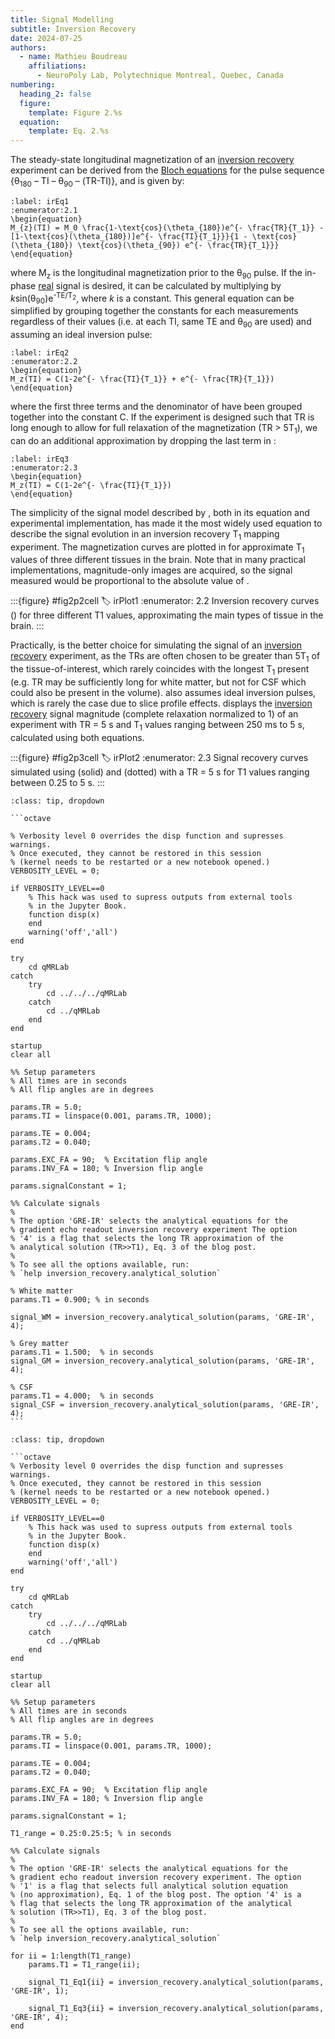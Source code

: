 ```yaml
---
title: Signal Modelling
subtitle: Inversion Recovery
date: 2024-07-25
authors:
  - name: Mathieu Boudreau
    affiliations:
      - NeuroPoly Lab, Polytechnique Montreal, Quebec, Canada
numbering:
  heading_2: false
  figure:
    template: Figure 2.%s
  equation:
    template: Eq. 2.%s
---
```


The steady-state longitudinal magnetization of an [inversion recovery](wiki:Inversion_recovery) experiment can be derived from the [Bloch equations](wiki:Bloch_equations) for the pulse sequence {θ<sub>180</sub> – TI – θ<sub>90</sub> – (TR-TI)}, and is given by:

```{math}
:label: irEq1
:enumerator:2.1
\begin{equation}
M_{z}(TI) = M_0 \frac{1-\text{cos}(\theta_{180})e^{- \frac{TR}{T_1}} -[1-\text{cos}(\theta_{180})]e^{- \frac{TI}{T_1}}}{1 - \text{cos}(\theta_{180}) \text{cos}(\theta_{90}) e^{- \frac{TR}{T_1}}}
\end{equation}
```

where M<sub>z</sub> is the longitudinal magnetization prior to the θ<sub>90</sub> pulse. If the in-phase [real](wiki:Complex_number) signal is desired, it can be calculated by multiplying [](#irEq1) by <i>k</i>sin(θ<sub>90</sub>)e<sup>-TE/T<sub>2</sub></sup>, where <i>k</i> is a constant. This general equation can be simplified by grouping together the constants for each measurements regardless of their values (i.e. at each TI, same TE and θ<sub>90</sub> are used) and assuming an ideal inversion pulse:

```{math}
:label: irEq2
:enumerator:2.2
\begin{equation}
M_z(TI) = C(1-2e^{- \frac{TI}{T_1}} + e^{- \frac{TR}{T_1}})
\end{equation}
```

where the first three terms and the denominator of [](#irEq1) have been grouped together into the constant C. If the experiment is designed such that TR is long enough to allow for full relaxation of the magnetization (TR > 5T<sub>1</sub>), we can do an additional approximation by dropping the last term in [](#irEq2):

```{math}
:label: irEq3
:enumerator:2.3
\begin{equation}
M_z(TI) = C(1-2e^{- \frac{TI}{T_1}})
\end{equation}
```

The simplicity of the signal model described by [](#irEq3), both in its equation and experimental implementation, has made it the most widely used equation to describe the signal evolution in an inversion recovery T<sub>1</sub> mapping experiment. The magnetization curves are plotted in [](#irPlot1) for approximate T<sub>1</sub> values of three different tissues in the brain. Note that in many practical implementations, magnitude-only images are acquired, so the signal measured would be proportional to the absolute value of [](#irEq3).

:::{figure} #fig2p2cell
:label: irPlot1
:enumerator: 2.2
Inversion recovery curves ([](#irEq2)) for three different T1 values, approximating the main types of tissue in the brain.
:::

Practically, [](#irEq1) is the better choice for simulating the signal of an [inversion recovery](wiki:Inversion_recovery) experiment, as the TRs are often chosen to be greater than 5T<sub>1</sub> of the tissue-of-interest, which rarely coincides with the longest T<sub>1</sub> present (e.g. TR may be sufficiently long for white matter, but not for CSF which could also be present in the volume). [](#irEq3) also assumes ideal inversion pulses, which is rarely the case due to slice profile effects. [](#irPlot2) displays the [inversion recovery](wiki:Inversion_recovery) signal magnitude (complete relaxation normalized to 1) of an experiment with TR = 5 s and T<sub>1</sub> values ranging between 250 ms to 5 s, calculated using both equations.

:::{figure} #fig2p3cell
:label: irPlot2
:enumerator: 2.3
Signal recovery curves simulated using [](#irEq3) (solid) and [](#irEq1) (dotted) with a TR = 5 s for T1 values ranging between 0.25 to 5 s.
:::


````{admonition} Click here to view the qMRLab (MATLAB/Octave) code that generated [](#irPlot1).
:class: tip, dropdown

```octave

% Verbosity level 0 overrides the disp function and supresses warnings.
% Once executed, they cannot be restored in this session
% (kernel needs to be restarted or a new notebook opened.)
VERBOSITY_LEVEL = 0;

if VERBOSITY_LEVEL==0
    % This hack was used to supress outputs from external tools
    % in the Jupyter Book.
    function disp(x)
    end
    warning('off','all')
end

try
    cd qMRLab
catch
    try
        cd ../../../qMRLab
    catch
        cd ../qMRLab
    end
end

startup
clear all

%% Setup parameters
% All times are in seconds
% All flip angles are in degrees

params.TR = 5.0;
params.TI = linspace(0.001, params.TR, 1000);
            
params.TE = 0.004;
params.T2 = 0.040;
            
params.EXC_FA = 90;  % Excitation flip angle
params.INV_FA = 180; % Inversion flip angle

params.signalConstant = 1;

%% Calculate signals
%
% The option 'GRE-IR' selects the analytical equations for the
% gradient echo readout inversion recovery experiment The option
% '4' is a flag that selects the long TR approximation of the 
% analytical solution (TR>>T1), Eq. 3 of the blog post.
%
% To see all the options available, run:
% `help inversion_recovery.analytical_solution`

% White matter
params.T1 = 0.900; % in seconds

signal_WM = inversion_recovery.analytical_solution(params, 'GRE-IR', 4);

% Grey matter
params.T1 = 1.500;  % in seconds
signal_GM = inversion_recovery.analytical_solution(params, 'GRE-IR', 4);

% CSF
params.T1 = 4.000;  % in seconds
signal_CSF = inversion_recovery.analytical_solution(params, 'GRE-IR', 4);
```

````


```{admonition} Click here to view the qMRLab (MATLAB/Octave) code that generated [](#irPlot2).
:class: tip, dropdown

```octave
% Verbosity level 0 overrides the disp function and supresses warnings.
% Once executed, they cannot be restored in this session
% (kernel needs to be restarted or a new notebook opened.)
VERBOSITY_LEVEL = 0;

if VERBOSITY_LEVEL==0
    % This hack was used to supress outputs from external tools
    % in the Jupyter Book.
    function disp(x)
    end
    warning('off','all')
end

try
    cd qMRLab
catch
    try
        cd ../../../qMRLab
    catch
        cd ../qMRLab
    end
end

startup
clear all

%% Setup parameters
% All times are in seconds
% All flip angles are in degrees

params.TR = 5.0;
params.TI = linspace(0.001, params.TR, 1000);
            
params.TE = 0.004;
params.T2 = 0.040;
            
params.EXC_FA = 90;  % Excitation flip angle
params.INV_FA = 180; % Inversion flip angle

params.signalConstant = 1;

T1_range = 0.25:0.25:5; % in seconds

%% Calculate signals
%
% The option 'GRE-IR' selects the analytical equations for the
% gradient echo readout inversion recovery experiment. The option
% '1' is a flag that selects full analytical solution equation 
% (no approximation), Eq. 1 of the blog post. The option '4' is a
% flag that selects the long TR approximation of the analytical 
% solution (TR>>T1), Eq. 3 of the blog post.
%
% To see all the options available, run:
% `help inversion_recovery.analytical_solution`

for ii = 1:length(T1_range)
    params.T1 = T1_range(ii);
    
    signal_T1_Eq1{ii} = inversion_recovery.analytical_solution(params, 'GRE-IR', 1);

    signal_T1_Eq3{ii} = inversion_recovery.analytical_solution(params, 'GRE-IR', 4);
end
```

```